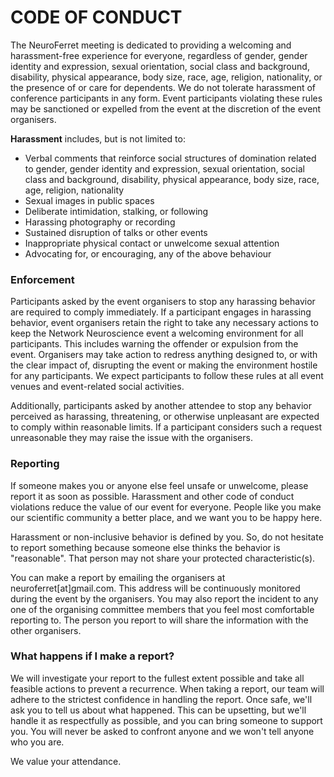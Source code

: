 # CODE OF CONDUCT

The NeuroFerret meeting is dedicated to providing a welcoming and harassment-free experience for everyone, regardless of gender, gender identity and expression, sexual orientation, social class and background, disability, physical appearance, body size, race, age, religion, nationality, or the presence of or care for dependents. We do not tolerate harassment of conference participants in any form. Event participants violating these rules may be sanctioned or expelled from the event at the discretion of the event organisers.


**Harassment** includes, but is not limited to:

* Verbal comments that reinforce social structures of domination related to gender, gender identity and expression, sexual orientation, social class and background, disability, physical appearance, body size, race, age, religion, nationality
* Sexual images in public spaces
* Deliberate intimidation, stalking, or following
* Harassing photography or recording
* Sustained disruption of talks or other events
* Inappropriate physical contact or unwelcome sexual attention
* Advocating for, or encouraging, any of the above behaviour


### Enforcement

Participants asked by the event organisers to stop any harassing behavior are required to comply immediately. If a participant engages in harassing behavior, event organisers retain the right to take any necessary actions to keep the Network Neuroscience event a welcoming environment for all participants. This includes warning the offender or expulsion from the event. Organisers may take action to redress anything designed to, or with the clear impact of, disrupting the event or making the environment hostile for any participants. We expect participants to follow these rules at all event venues and event-related social activities.  

Additionally, participants asked by another attendee to stop any behavior perceived as harassing, threatening, or otherwise unpleasant are expected to comply within reasonable limits. If a participant considers such a request unreasonable they may raise the issue with the organisers.


### Reporting

If someone makes you or anyone else feel unsafe or unwelcome, please report it as soon as possible. Harassment and other code of conduct violations reduce the value of our event for everyone. People like you make our scientific community a better place, and we want you to be happy here.  

Harassment or non-inclusive behavior is defined by you. So, do not hesitate to report something because someone else thinks the behavior is "reasonable". That person may not share your protected characteristic(s).  

You can make a report by emailing the organisers at neuroferret[at]gmail.com. This address will be continuously monitored during the event by the organisers. You may also report the incident to any one of the organising committee members that you feel most comfortable reporting to. The person you report to will share the information with the other organisers.


### What happens if I make a report?

We will investigate your report to the fullest extent possible and take all feasible actions to prevent a recurrence. When taking a report, our team will adhere to the strictest confidence in handling the report. Once safe, we'll ask you to tell us about what happened. This can be upsetting, but we'll handle it as respectfully as possible, and you can bring someone to support you. You will never be asked to confront anyone and we won't tell anyone who you are.  

We value your attendance.
